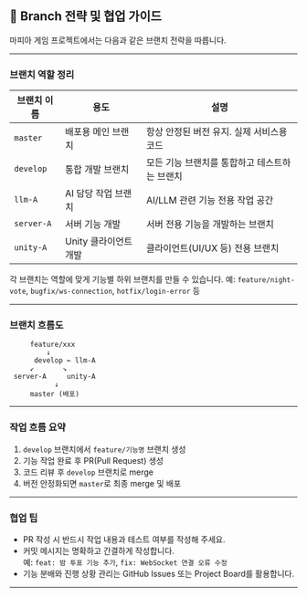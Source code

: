 ## 🧠 Branch 전략 및 협업 가이드

마피아 게임 프로젝트에서는 다음과 같은 브랜치 전략을 따릅니다.

---

###  브랜치 역할 정리

| 브랜치 이름 | 용도 | 설명 |
|-------------|------|------|
| `master`    |  배포용 메인 브랜치 | 항상 안정된 버전 유지. 실제 서비스용 코드 |
| `develop`   |  통합 개발 브랜치 | 모든 기능 브랜치를 통합하고 테스트하는 브랜치 |
| `llm-A`     |  AI 담당 작업 브랜치 | AI/LLM 관련 기능 전용 작업 공간 |
| `server-A`  |  서버 기능 개발 | 서버 전용 기능을 개발하는 브랜치 |
| `unity-A`   |  Unity 클라이언트 개발 | 클라이언트(UI/UX 등) 전용 브랜치 |

각 브랜치는 역할에 맞게 기능별 하위 브랜치를 만들 수 있습니다.
예: `feature/night-vote`, `bugfix/ws-connection`, `hotfix/login-error` 등

---

###  브랜치 흐름도

         feature/xxx
             ↓
          develop ← llm-A
         ↙       ↘
     server-A     unity-A
               ↓
         master (배포)

---

###  작업 흐름 요약

1. `develop` 브랜치에서 `feature/기능명` 브랜치 생성
2. 기능 작업 완료 후 PR(Pull Request) 생성
3. 코드 리뷰 후 `develop` 브랜치로 merge
4. 버전 안정화되면 `master`로 최종 merge 및 배포

---

###  협업 팁

- PR 작성 시 반드시 작업 내용과 테스트 여부를 작성해 주세요.
- 커밋 메시지는 명확하고 간결하게 작성합니다.  
  예: `feat: 밤 투표 기능 추가`, `fix: WebSocket 연결 오류 수정`
- 기능 분배와 진행 상황 관리는 GitHub Issues 또는 Project Board를 활용합니다.

---

